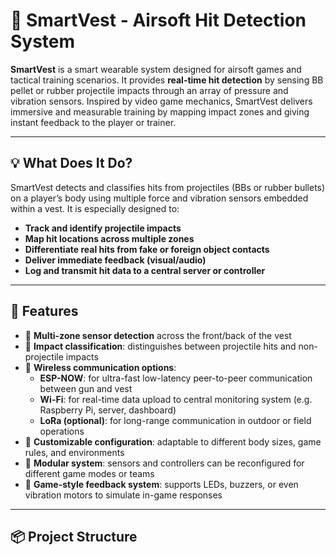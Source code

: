 # 🎯 SmartVest - Airsoft Hit Detection System

**SmartVest** is a smart wearable system designed for airsoft games and tactical training scenarios. It provides **real-time hit detection** by sensing BB pellet or rubber projectile impacts through an array of pressure and vibration sensors. Inspired by video game mechanics, SmartVest delivers immersive and measurable training by mapping impact zones and giving instant feedback to the player or trainer.

---

## 💡 What Does It Do?

SmartVest detects and classifies hits from projectiles (BBs or rubber bullets) on a player’s body using multiple force and vibration sensors embedded within a vest. It is especially designed to:

- **Track and identify projectile impacts**
- **Map hit locations across multiple zones**
- **Differentiate real hits from fake or foreign object contacts**
- **Deliver immediate feedback (visual/audio)**
- **Log and transmit hit data to a central server or controller**

---

## 🚀 Features

- 🔹 **Multi-zone sensor detection** across the front/back of the vest  
- 🔹 **Impact classification**: distinguishes between projectile hits and non-projectile impacts  
- 🔹 **Wireless communication options**:
  - **ESP-NOW**: for ultra-fast low-latency peer-to-peer communication between gun and vest
  - **Wi-Fi**: for real-time data upload to central monitoring system (e.g. Raspberry Pi, server, dashboard)
  - **LoRa (optional)**: for long-range communication in outdoor or field operations  
- 🔹 **Customizable configuration**: adaptable to different body sizes, game rules, and environments  
- 🔹 **Modular system**: sensors and controllers can be reconfigured for different game modes or teams  
- 🔹 **Game-style feedback system**: supports LEDs, buzzers, or even vibration motors to simulate in-game responses

---

## 📦 Project Structure

